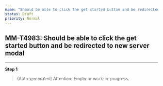 ```yaml
---
name: "Should be able to click the get started button and be redirected to new server modal"
status: Draft
priority: Normal
---
```


## MM-T4983: Should be able to click the get started button and be redirected to new server modal

---

**Step 1**

> (Auto-generated) Attention: Empty or work-in-progress.
